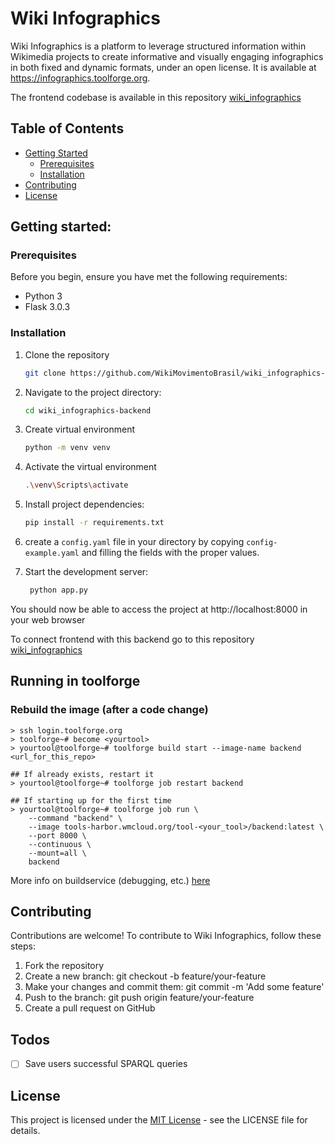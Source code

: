 # Wiki Infographics

Wiki Infographics is a platform to leverage structured information within Wikimedia projects to create informative and visually engaging infographics in both fixed and dynamic formats, under an open license. It is available at https://infographics.toolforge.org.

The frontend codebase is available in this repository [wiki_infographics
](https://github.com/WikiMovimentoBrasil/wiki_infographics)

## Table of Contents

- [Getting Started](#getting-started)
  - [Prerequisites](#prerequisites)
  - [Installation](#installation)
- [Contributing](#contributing)
- [License](#license)

## Getting started:

### Prerequisites

Before you begin, ensure you have met the following requirements:

- Python 3
- Flask 3.0.3

### Installation

1. Clone the repository

   ```bash
   git clone https://github.com/WikiMovimentoBrasil/wiki_infographics-backend.git

   ```

2. Navigate to the project directory:

   ```bash
   cd wiki_infographics-backend

   ```

3. Create virtual environment

   ```bash
   python -m venv venv

   ```

4. Activate the virtual environment

   ```bash
   .\venv\Scripts\activate

   ```

5. Install project dependencies:

   ```bash
   pip install -r requirements.txt

   ```

6. create a `config.yaml` file in your directory by copying `config-example.yaml` and filling the fields with the proper values.

7. Start the development server:
   ```bash
    python app.py
   ```

You should now be able to access the project at http://localhost:8000 in your web browser

To connect frontend with this backend go to this repository [wiki_infographics
](https://github.com/WikiMovimentoBrasil/wiki_infographics)

## Running in toolforge
### Rebuild the image (after a code change)
```
> ssh login.toolforge.org
> toolforge~# become <yourtool>
> yourtool@toolforge~# toolforge build start --image-name backend <url_for_this_repo>

## If already exists, restart it
> yourtool@toolforge~# toolforge job restart backend

## If starting up for the first time
> yourtool@toolforge~# toolforge job run \
    --command "backend" \
    --image tools-harbor.wmcloud.org/tool-<your_tool>/backend:latest \
    --port 8000 \
    --continuous \
    --mount=all \
    backend
```

More info on buildservice (debugging, etc.) [here](https://wikitech.wikimedia.org/wiki/Help:Toolforge/Build_Service)


## Contributing

Contributions are welcome! To contribute to Wiki Infographics, follow these steps:

1. Fork the repository
2. Create a new branch: git checkout -b feature/your-feature
3. Make your changes and commit them: git commit -m 'Add some feature'
4. Push to the branch: git push origin feature/your-feature
5. Create a pull request on GitHub

## Todos

- [ ] Save users successful SPARQL queries

## License

This project is licensed under the [MIT License](https://opensource.org/license/mit) - see the LICENSE file for details.
